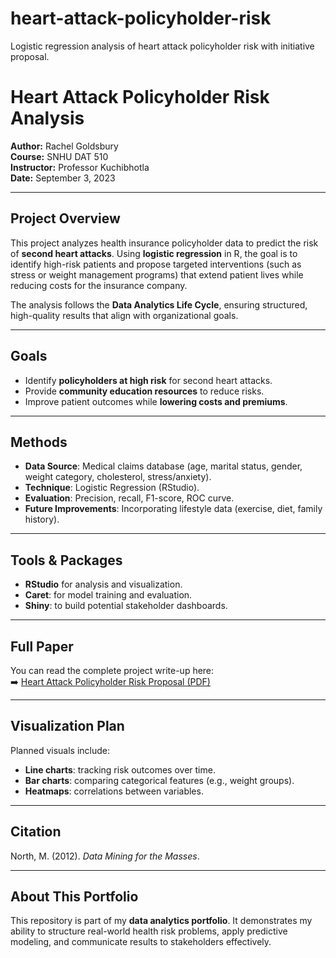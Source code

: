 # heart-attack-policyholder-risk
Logistic regression analysis of heart attack policyholder risk with initiative proposal.
# Heart Attack Policyholder Risk Analysis

**Author:** Rachel Goldsbury  
**Course:** SNHU DAT 510  
**Instructor:** Professor Kuchibhotla  
**Date:** September 3, 2023  

---

## Project Overview
This project analyzes health insurance policyholder data to predict the risk of **second heart attacks**. Using **logistic regression** in R, the goal is to identify high-risk patients and propose targeted interventions (such as stress or weight management programs) that extend patient lives while reducing costs for the insurance company.  

The analysis follows the **Data Analytics Life Cycle**, ensuring structured, high-quality results that align with organizational goals.  

---

## Goals
- Identify **policyholders at high risk** for second heart attacks.  
- Provide **community education resources** to reduce risks.  
- Improve patient outcomes while **lowering costs and premiums**.  

---

## Methods
- **Data Source**: Medical claims database (age, marital status, gender, weight category, cholesterol, stress/anxiety).  
- **Technique**: Logistic Regression (RStudio).  
- **Evaluation**: Precision, recall, F1-score, ROC curve.  
- **Future Improvements**: Incorporating lifestyle data (exercise, diet, family history).  

---

## Tools & Packages
- **RStudio** for analysis and visualization.  
- **Caret**: for model training and evaluation.  
- **Shiny**: to build potential stakeholder dashboards.  

---

## Full Paper
You can read the complete project write-up here:  
➡️ [Heart Attack Policyholder Risk Proposal (PDF)](./heart_attack_risk_proposal.pdf)


---

## Visualization Plan
Planned visuals include:  
- **Line charts**: tracking risk outcomes over time.  
- **Bar charts**: comparing categorical features (e.g., weight groups).  
- **Heatmaps**: correlations between variables.  

---

## Citation
North, M. (2012). *Data Mining for the Masses*.  

---

## About This Portfolio
This repository is part of my **data analytics portfolio**. It demonstrates my ability to structure real-world health risk problems, apply predictive modeling, and communicate results to stakeholders effectively.  
